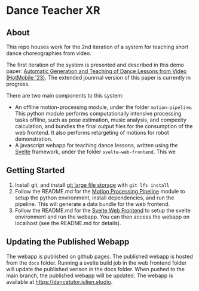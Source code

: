 # Dance Teacher XR

## About
This repo houses work for the 2nd iteration of a system for teaching short dance choreographies from video. 

The first iteration of the system is presented and described in this demo paper: [Automatic Generation and Teaching of Dance Lessons from Video (HotMobile '23)](https://dl.acm.org/doi/abs/10.1145/3572864.3581592). The extended jounrnal version of this paper is currently in progress.

There are two main components to this system:  
* An offline motion-processing module, under the folder `motion-pipeline`. This python module performs computationally intensive processing tasks offline, such as pose estimation, music analysis, and compexity calculation, and bundles the final output files for the consumption of the web frontend. It also performs retargeting of motions for robot demonstration. 
* A javascript webapp for teaching dance lessons, written using the [Svelte](https://svelte.dev/) framework, under the folder `svelte-web-frontend`. This we

## Getting Started

1. Install git, and install [git large file storage](https://git-lfs.com/) with `git lfs install`
2. Follow the README.md for the [Motion Processing Pipeline](motion-pipeline/README.md) module to setup the python environment, install dependencies, and run the pipeline. This will generate a data bundle for the web frontend.
3. Follow the README.md for the [Svelte Web Frontend](svelte-web-frontend/README.md) to setup the svelte environment and run the webapp. You can then access the webapp on localhost (see the README.md for details).

## Updating the Published Webapp
The webapp is published on github pages. The published webapp is hosted from the `docs` folder. Running a svelte build job in the web frontend folder will update the published verison in the docs folder. When pushed to the main branch, the published webapp will be updated. The webapp is available at <https://dancetutor.julien.studio>.
